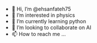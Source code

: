 - 👋 Hi, I’m @ehsanfateh75
- 👀 I’m interested in physics
- 🌱 I’m currently learning python
- 💞️ I’m looking to collaborate on AI
- 📫 How to reach me ...

<!---
ehsanfateh75/ehsanfateh75 is a ✨ special ✨ repository because its `README.md` (this file) appears on your GitHub profile.
You can click the Preview link to take a look at your changes.
--->
